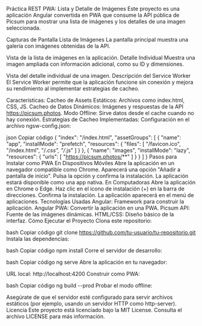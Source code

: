 Práctica REST PWA: Lista y Detalle de Imágenes
Este proyecto es una aplicación Angular convertida en PWA que consume la API pública de Picsum para mostrar una lista de imágenes y los detalles de una imagen seleccionada.

Capturas de Pantalla
Lista de Imágenes
La pantalla principal muestra una galería con imágenes obtenidas de la API.

Vista de la lista de imágenes en la aplicación.
Detalle Individual
Muestra una imagen ampliada con información adicional, como su ID y dimensiones.

Vista del detalle individual de una imagen.
Descripción del Service Worker
El Service Worker permite que la aplicación funcione sin conexión y mejora su rendimiento al implementar estrategias de cacheo.

Características:
Cacheo de Assets Estáticos: Archivos como index.html, CSS, JS.
Cacheo de Datos Dinámicos: Imágenes y respuestas de la API https://picsum.photos.
Modo Offline: Sirve datos desde el cache cuando no hay conexión.
Estrategias de Cacheo Implementadas:
Configuración en el archivo ngsw-config.json:

json
Copiar código
{
  "index": "/index.html",
  "assetGroups": [
    {
      "name": "app",
      "installMode": "prefetch",
      "resources": {
        "files": [
          "/favicon.ico",
          "/index.html",
          "/*.css",
          "/*.js"
        ]
      }
    },
    {
      "name": "images",
      "installMode": "lazy",
      "resources": {
        "urls": [
          "https://picsum.photos/**"
        ]
      }
    }
  ]
}
Pasos para Instalar como PWA
En Dispositivos Móviles
Abre la aplicación en un navegador compatible como Chrome.
Aparecerá una opción "Añadir a pantalla de inicio".
Pulsa la opción y confirma la instalación.
La aplicación estará disponible como una app nativa.
En Computadoras
Abre la aplicación en Chrome o Edge.
Haz clic en el icono de instalación (+) en la barra de direcciones.
Confirma la instalación.
La aplicación aparecerá en el menú de aplicaciones.
Tecnologías Usadas
Angular: Framework para construir la aplicación.
Angular PWA: Convertir la aplicación en una PWA.
Picsum API: Fuente de las imágenes dinámicas.
HTML/CSS: Diseño básico de la interfaz.
Cómo Ejecutar el Proyecto
Clona este repositorio:

bash
Copiar código
git clone https://github.com/tu-usuario/tu-repositorio.git
Instala las dependencias:

bash
Copiar código
npm install
Corre el servidor de desarrollo:

bash
Copiar código
ng serve
Abre la aplicación en tu navegador:

URL local: http://localhost:4200
Construir como PWA:

bash
Copiar código
ng build --prod
Probar el modo offline:

Asegúrate de que el servidor esté configurado para servir archivos estáticos (por ejemplo, usando un servidor HTTP como http-server).
Licencia
Este proyecto está licenciado bajo la MIT License. Consulta el archivo LICENSE para más información.

